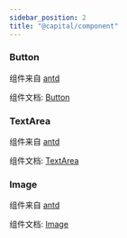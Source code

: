```yaml
---
sidebar_position: 2
title: "@capital/component"
---
```


### Button

组件来自 [antd](https://ant.design/)

组件文档: [Button](https://ant.design/components/button-cn/)

### TextArea

组件来自 [antd](https://ant.design/)

组件文档: [TextArea](https://ant.design/components/input-cn/#components-input-demo-textarea)

### Image

组件来自 [antd](https://ant.design/)

组件文档: [Image](https://ant.design/components/image-cn/)
